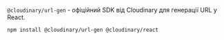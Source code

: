 `@cloudinary/url-gen` - офіційний SDK від Cloudinary для генерації URL у React.

```
npm install @cloudinary/url-gen @cloudinary/react
```
